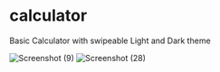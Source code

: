 # calculator
Basic Calculator with swipeable Light and Dark theme

![Screenshot (9)](https://github.com/Ragul55i/calculator/assets/113852645/9697b985-0434-4299-8c11-887f5cc4c9ad)
![Screenshot (28)](https://github.com/Ragul55i/calculator/assets/113852645/97bef005-3851-4b76-87b6-7126a418c9d4)
